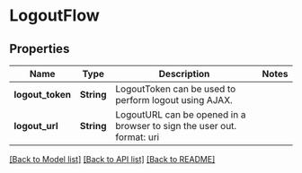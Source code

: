 # LogoutFlow

## Properties

Name | Type | Description | Notes
------------ | ------------- | ------------- | -------------
**logout_token** | **String** | LogoutToken can be used to perform logout using AJAX. | 
**logout_url** | **String** | LogoutURL can be opened in a browser to sign the user out.  format: uri | 

[[Back to Model list]](../README.md#documentation-for-models) [[Back to API list]](../README.md#documentation-for-api-endpoints) [[Back to README]](../README.md)


